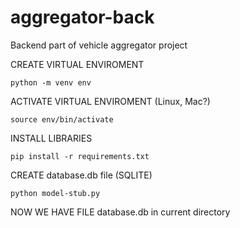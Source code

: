 # aggregator-back

Backend part of vehicle aggregator project 

CREATE VIRTUAL ENVIROMENT

`python -m venv env`

ACTIVATE VIRTUAL ENVIROMENT (Linux, Mac?)

`source env/bin/activate`

INSTALL LIBRARIES

`pip install -r requirements.txt`

CREATE database.db file (SQLITE)

`python model-stub.py`

NOW WE HAVE FILE database.db in current directory